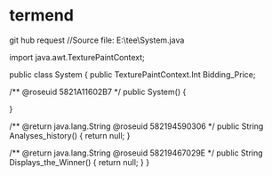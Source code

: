 # termend
git hub request
//Source file: E:\\tee\\System.java

import java.awt.TexturePaintContext;

public class System 
{
   public TexturePaintContext.Int Bidding_Price;
   
   /**
   @roseuid 5821A11602B7
    */
   public System() 
   {
    
   }
   
   /**
   @return java.lang.String
   @roseuid 582194590306
    */
   public String Analyses_history() 
   {
    return null;
   }
   
   /**
   @return java.lang.String
   @roseuid 58219467029E
    */
   public String Displays_the_Winner() 
   {
    return null;
   }
}
